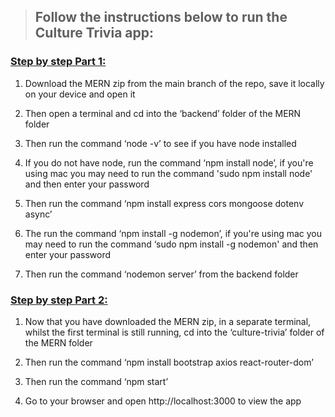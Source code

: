 >## **Follow the instructions below to run the Culture Trivia app:**

### <ins>**Step by step Part 1:**</ins>

1. Download the MERN zip from the main branch of the repo, save it locally on your device and open it

2. Then open a terminal and cd into the ‘backend’ folder of the MERN folder

3. Then run the command ‘node -v’ to see if you have node installed 

4. If you do not have node, run the command ‘npm install node’, if you're using mac you may need to run the command 'sudo npm install node' and then enter your password

5. Then run the command ‘npm install express cors mongoose dotenv async’

6. The run the command ‘npm install -g nodemon’, if you're using mac you may need to run the command ‘sudo npm install -g nodemon' and then enter your password

7. Then run the command ‘nodemon server’ from the backend folder
	
	
	
### <ins>**Step by step Part 2:**</ins>

1. Now that you have downloaded the MERN zip, in a separate terminal, whilst the first terminal is still running, cd into the ‘culture-trivia’ folder of the MERN folder

2. Then run the command ‘npm install bootstrap axios react-router-dom’

3. Then run the command ‘npm start’

4. Go to your browser and open http://localhost:3000 to view the app

